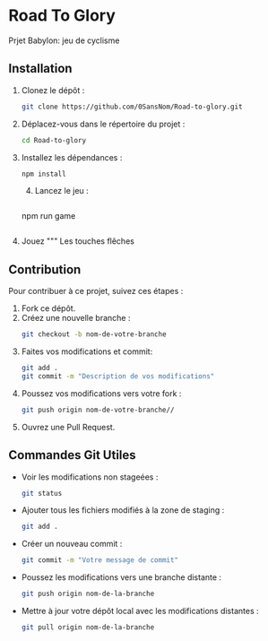 # Road To Glory

Prjet Babylon: jeu de cyclisme

## Installation

1. Clonez le dépôt :
   ```bash
   git clone https://github.com/0SansNom/Road-to-glory.git
   ```

2. Déplacez-vous dans le répertoire du projet :
   ```bash
   cd Road-to-glory
   ```

3. Installez les dépendances :
   ```bash
   npm install
   ```

   4. Lancez le jeu :
      ```bash
   npm run game
   ```
5. Jouez 
 """ Les touches flêches 

## Contribution

Pour contribuer à ce projet, suivez ces étapes :

1. Fork ce dépôt.
2. Créez une nouvelle branche :
   ```bash
   git checkout -b nom-de-votre-branche
   ```
3. Faites vos modifications et commit:
   ```bash
   git add .
   git commit -m "Description de vos modifications"
   ```
4. Poussez vos modifications vers votre fork :
   ```bash
   git push origin nom-de-votre-branche//
   ```
5. Ouvrez une Pull Request.

## Commandes Git Utiles

- Voir les modifications non stageées :
  ```bash
  git status
  ```

- Ajouter tous les fichiers modifiés à la zone de staging :
  ```bash
  git add .
  ```

- Créer un nouveau commit :
  ```bash
  git commit -m "Votre message de commit"
  ```

- Poussez les modifications vers une branche distante :
  ```bash
  git push origin nom-de-la-branche
  ```

- Mettre à jour votre dépôt local avec les modifications distantes :
  ```bash
  git pull origin nom-de-la-branche
  ```

